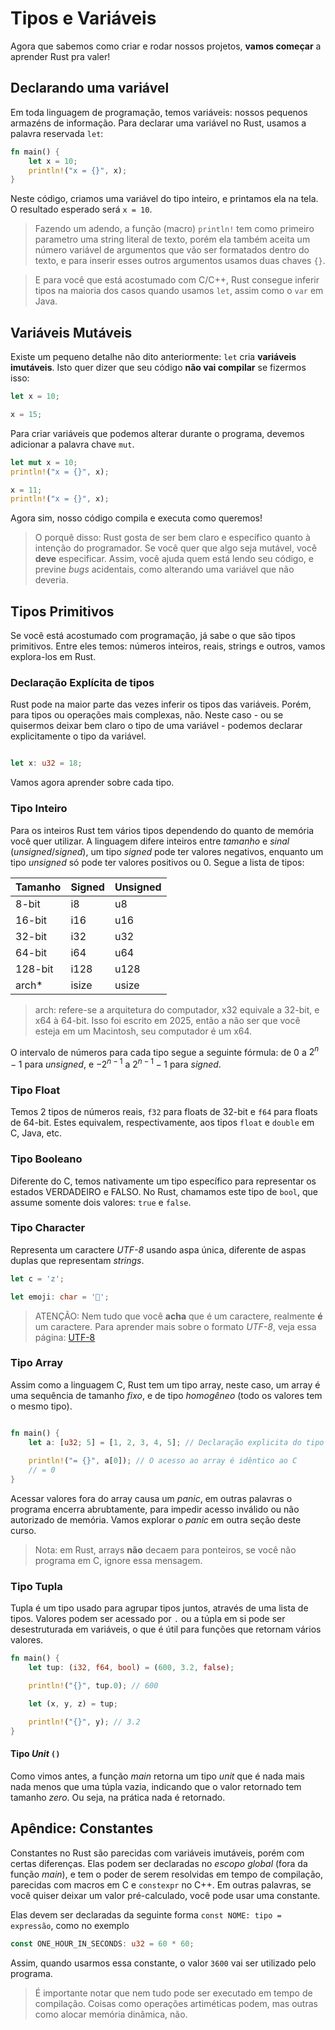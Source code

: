 # Tipos e Variáveis

Agora que sabemos como criar e rodar nossos projetos, **vamos começar** a aprender Rust pra valer!

## Declarando uma variável

Em toda linguagem de programação, temos variáveis: nossos pequenos armazéns de informação. Para declarar uma variável no Rust, usamos a palavra reservada `let`:

```rust
fn main() {
    let x = 10;
    println!("x = {}", x);
}

```

Neste código, criamos uma variável do tipo inteiro, e printamos ela na tela. O resultado esperado será `x = 10`.

> Fazendo um adendo, a função (macro) `println!` tem como primeiro parametro uma string literal de texto, porém ela também aceita um número variável de argumentos que vão ser formatados dentro do texto, e para inserir esses outros argumentos usamos duas chaves `{}`.

> E para você que está acostumado com C/C++, Rust consegue inferir tipos na maioria dos casos quando usamos `let`, assim como o `var` em Java.

## Variáveis Mutáveis

Existe um pequeno detalhe não dito anteriormente: `let` cria **variáveis imutáveis**. Isto quer dizer que seu código **não vai compilar** se fizermos isso:

```rust
let x = 10;

x = 15;
```

Para criar variáveis que podemos alterar durante o programa, devemos adicionar a palavra chave `mut`.

```rust
let mut x = 10;
println!("x = {}", x);

x = 11;
println!("x = {}", x);
```

Agora sim, nosso código compila e executa como queremos!

> O porquê disso: Rust gosta de ser bem claro e específico quanto à intenção do programador. Se você quer que algo seja mutável, você __deve__ especificar. Assim, você ajuda quem está lendo seu código, e previne _bugs_ acidentais, como alterando uma variável que não deveria.


## Tipos Primitivos

Se você está acostumado com programação, já sabe o que são tipos primitivos. Entre eles temos: números inteiros, reais, strings e outros, vamos explora-los em Rust.

### Declaração Explícita de tipos

Rust pode na maior parte das vezes inferir os tipos das variáveis. Porém, para tipos ou operações mais complexas, não. Neste caso - ou se quisermos deixar bem claro o tipo de uma variável - podemos declarar explicitamente o tipo da variável.
```rust

let x: u32 = 18;
```

Vamos agora aprender sobre cada tipo.

### Tipo Inteiro

Para os inteiros Rust tem vários tipos dependendo do quanto de memória você quer utilizar. A linguagem difere inteiros entre _tamanho_ e _sinal_ (_unsigned_/_signed_), um tipo _signed_ pode ter valores negativos, enquanto um tipo _unsigned_ só pode ter valores positivos ou 0. Segue a lista de tipos:

| Tamanho | Signed | Unsigned |
| --- | --- | --- | 
| 8-bit | i8 | u8 |
| 16-bit | i16 | u16 |
| 32-bit | i32 | u32 |
| 64-bit | i64 | u64 |
| 128-bit | i128 | u128 |
| arch* | isize | usize |

> arch: refere-se a arquitetura do computador, x32 equivale a 32-bit, e x64 à 64-bit. Isso foi escrito em 2025, então a não ser que você esteja em um Macintosh, seu computador é um x64.

O intervalo de números para cada tipo segue a seguinte fórmula: de $0$ a $2^n - 1$ para _unsigned_, e $- 2^{n-1}$ a $2^{n - 1} - 1$ para _signed_.

### Tipo Float

Temos 2 tipos de números reais, `f32` para floats de 32-bit e `f64` para floats de 64-bit. Estes equivalem, respectivamente, aos tipos `float` e `double` em C, Java, etc.

### Tipo Booleano

Diferente do C, temos nativamente um tipo específico para representar os estados VERDADEIRO e FALSO. No Rust, chamamos este tipo de `bool`, que assume somente dois valores: `true` e `false`.


### Tipo Character

Representa um caractere _UTF-8_ usando aspa única, diferente de aspas duplas que representam _strings_.

```rust
let c = 'z';

let emoji: char = '🦀';
```

> ATENÇÃO: Nem tudo que você **acha** que é um caractere, realmente **é** um caractere. Para aprender mais sobre o formato _UTF-8_, veja essa página: [UTF-8](https://pt.wikipedia.org/wiki/UTF-8)

### Tipo Array

Assim como a linguagem C, Rust tem um tipo array, neste caso, um array é uma sequência de tamanho _fixo_, e de tipo _homogêneo_ (todo os valores tem o mesmo tipo).

```rust 

fn main() {
    let a: [u32; 5] = [1, 2, 3, 4, 5]; // Declaração explicita do tipo é opcional
    
    println!("= {}", a[0]); // O acesso ao array é idêntico ao C
    // = 0
}

```

Acessar valores fora do array causa um _panic_, em outras palavras o programa encerra abrubtamente, para impedir acesso inválido ou não autorizado de memória. Vamos explorar o _panic_ em outra seção deste curso.


> Nota: em Rust, arrays **não** decaem para ponteiros, se você não programa em C, ignore essa mensagem.

### Tipo Tupla

Tupla é um tipo usado para agrupar tipos juntos, através de uma lista de tipos. Valores podem ser acessado por `.` ou a túpla em si pode ser desestruturada em variáveis, o que é útil para funções que retornam vários valores.

```rust
fn main() {
    let tup: (i32, f64, bool) = (600, 3.2, false);

    println!("{}", tup.0); // 600

    let (x, y, z) = tup; 

    println!("{}", y); // 3.2
}
```


#### Tipo _Unit_ `()`

Como vimos antes, a função _main_ retorna um tipo _unit_ que é nada mais nada menos que uma túpla vazia, indicando que o valor retornado tem tamanho _zero_. Ou seja, na prática nada é retornado.

## Apêndice: Constantes

Constantes no Rust são parecidas com variáveis imutáveis, porém com certas diferenças. Elas podem ser declaradas no _escopo global_ (fora da função _main_), e tem o poder de serem resolvidas em tempo de compilação, parecidas com macros em C e `constexpr` no C++. Em outras palavras, se você quiser deixar um valor pré-calculado, você pode usar uma constante.

Elas devem ser declaradas da seguinte forma `const NOME: tipo = expressão`, como no exemplo

```rust
const ONE_HOUR_IN_SECONDS: u32 = 60 * 60;
```

Assim, quando usarmos essa constante, o valor `3600` vai ser utilizado pelo programa.

> É importante notar que nem tudo pode ser executado em tempo de compilação. Coisas como operações artiméticas podem, mas outras como alocar memória dinâmica, não.
